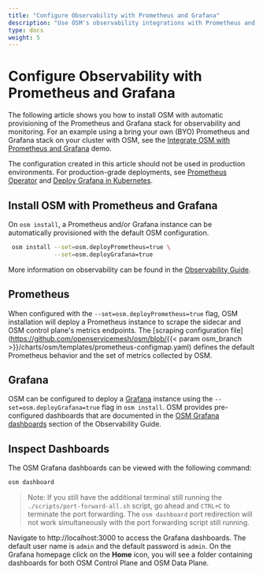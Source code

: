 ```yaml
---
title: "Configure Observability with Prometheus and Grafana"
description: "Use OSM's observability integrations with Prometheus and Grafana to inspect the traffic between the bookstore applications"
type: docs
weight: 5
---
```


# Configure Observability with Prometheus and Grafana

The following article shows you how to install OSM with automatic provisioning of the Prometheus and Grafana stack for observability and monitoring. For an example using a bring your own (BYO) Prometheus and Grafana stack on your cluster with OSM, see the [Integrate OSM with Prometheus and Grafana](https://docs.openservicemesh.io/docs/demos/prometheus_grafana/) demo.

The configuration created in this article should not be used in production environments. For production-grade deployments, see [Prometheus Operator](https://github.com/prometheus-operator/prometheus-operator/blob/master/Documentation/user-guides/getting-started.md) and [Deploy Grafana in Kubernetes](https://grafana.com/docs/grafana/latest/installation/kubernetes/).


## Install OSM with Prometheus and Grafana

On `osm install`, a Prometheus and/or Grafana instance can be automatically provisioned with the default OSM configuration.
```bash
 osm install --set=osm.deployPrometheus=true \
             --set=osm.deployGrafana=true
```
More information on observability can be found in the [Observability Guide](/docs/guides/observability).

## Prometheus

When configured with the `--set=osm.deployPrometheus=true` flag, OSM installation will deploy a Prometheus instance to scrape the sidecar and OSM control plane's metrics endpoints. The [scraping configuration file](https://github.com/openservicemesh/osm/blob/{{< param osm_branch >}}/charts/osm/templates/prometheus-configmap.yaml) defines the default Prometheus behavior and the set of metrics collected by OSM.

## Grafana

OSM can be configured to deploy a [Grafana](https://grafana.com/grafana/) instance using the `--set=osm.deployGrafana=true` flag in `osm install`. OSM provides pre-configured dashboards that are documented in the [OSM Grafana dashboards](/docs/guides/observability/metrics/#osm-grafana-dashboards) section of the Observability Guide.

## Inspect Dashboards

The OSM Grafana dashboards can be viewed with the following command:

```bash
osm dashboard
```

> Note: If you still have the additional terminal still running the `./scripts/port-forward-all.sh` script, go ahead and `CTRL+C` to terminate the port forwarding. The `osm dashboard` port redirection will not work simultaneously with the port forwarding script still running.

Navigate to http://localhost:3000 to access the Grafana dashboards. The default user name is `admin` and the default password is `admin`. On the Grafana homepage click on the **Home** icon, you will see a folder containing dashboards for both OSM Control Plane and OSM Data Plane.
